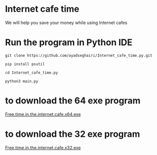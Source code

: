# Internet cafe time
We will help you save your money while using Internet cafes
# Run the program in Python IDE

`git clone https://github.com/ayadseghairi/Internet_cafe_time.py.git`

`pip install psutil`

`cd Internet_cafe_time.py`

`python3 main.py`

# to download the 64 exe program
[Free.time.in.the.internet.cafe.x64.exe](https://github.com/ayadseghairi/Internet_cafe_time.py/releases/download/v1.1.0/Internet.cafe.time.exe)

# to download the 32 exe program
[Free.time.in.the.internet.cafe.x32.exe](https://github.com/ayadseghairi/Internet_cafe_time/releases/download/v0.1.1/Internet_cafe_time.exe)
